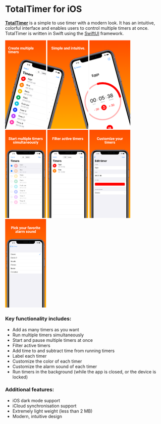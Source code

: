 # TotalTimer for iOS
[**TotalTimer**](https://totaltimer.github.io/) is a simple to use timer with a modern look. It has an intuitive, colorful interface and enables users to control multiple timers at once. TotalTimer is written in Swift using the [SwiftUI](https://developer.apple.com/xcode/swiftui/) framework.

<p float="center">
  <img src="https://raw.githubusercontent.com/rriesebos/totaltimer/master/Screenshots/iPhone%206.5%20inch/screenshot1.png?token=AGUKEEYYWRQRADHYEQYMOOTBYORX2" alt="Create multiple timers" width="132"/>
  <img src="https://raw.githubusercontent.com/rriesebos/totaltimer/master/Screenshots/iPhone%206.5%20inch/screenshot2.png?token=AGUKEE7ZFMQSL7F5FQDTNM3BYORZA" alt="Simple and intuitive" width="132"/>
  <img src="https://raw.githubusercontent.com/rriesebos/totaltimer/master/Screenshots/iPhone%206.5%20inch/screenshot3.png?token=AGUKEE3NBXH5G5VOYM5EN2TBYORZC" alt="" width="132"/>
  <img src="https://raw.githubusercontent.com/rriesebos/totaltimer/master/Screenshots/iPhone%206.5%20inch/screenshot4.png?token=AGUKEE35VMW3X7ASHOVS2STBYORZC" alt="Start multiple timers simultaneously" width="132"/>
    <img src="https://raw.githubusercontent.com/rriesebos/totaltimer/master/Screenshots/iPhone%206.5%20inch/screenshot5.png?token=AGUKEE7FP3N45ESAJHCLSWTBYOR7O" alt="Filter active timers" width="132"/>
      <img src="https://raw.githubusercontent.com/rriesebos/totaltimer/master/Screenshots/iPhone%206.5%20inch/screenshot6.png?token=AGUKEE44UZLNQBYLRNAK3QDBYOR7O" alt="Customize your timers" width="132"/>
      <img src="https://raw.githubusercontent.com/rriesebos/totaltimer/master/Screenshots/iPhone%206.5%20inch/screenshot7.png?token=AGUKEE25YEXWMUPZPD55VR3BYOR7Q" alt="Pick your favorite alarm sound" width="132"/>
</p>

### Key functionality includes:
- Add as many timers as you want
- Run multiple timers simultaneously
- Start and pause multiple timers at once
- Filter active timers
- Add time to and subtract time from running timers
- Label each timer
- Customize the color of each timer
- Customize the alarm sound of each timer
- Run timers in the background (while the app is closed, or the device is locked)

### Additional features:
- iOS dark mode support
- iCloud synchronisation support
- Extremely light weight (less than 2 MB)
- Modern, intuitive design
